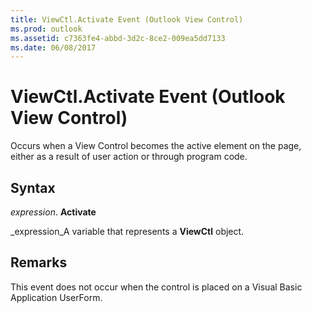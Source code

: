 ```yaml
---
title: ViewCtl.Activate Event (Outlook View Control)
ms.prod: outlook
ms.assetid: c7363fe4-abbd-3d2c-8ce2-009ea5dd7133
ms.date: 06/08/2017
---
```



# ViewCtl.Activate Event (Outlook View Control)

Occurs when a View Control becomes the active element on the page, either as a result of user action or through program code.


## Syntax

 _expression_. **Activate**

 _expression_A variable that represents a  **ViewCtl** object.


## Remarks

This event does not occur when the control is placed on a Visual Basic Application UserForm.



